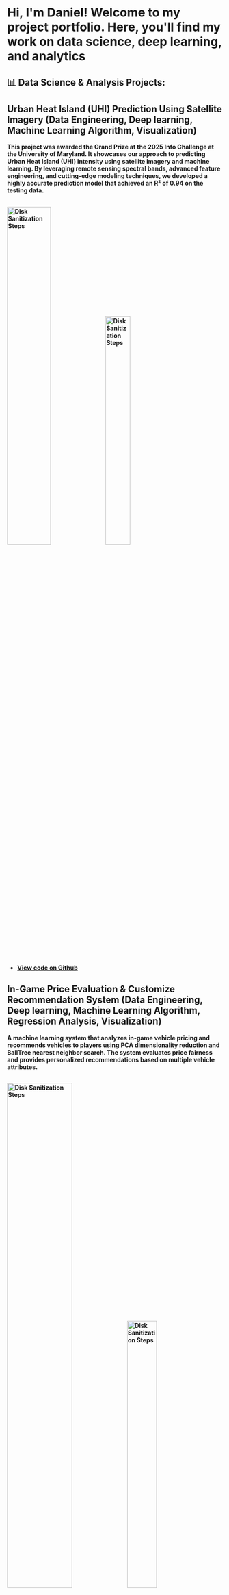 <h1> Hi, I'm Daniel! Welcome to my project portfolio. Here, you'll find my work on data science, deep learning, and analytics

<h2>📊 Data Science & Analysis Projects:</h2>

<h2> Urban Heat Island (UHI) Prediction Using Satellite Imagery (Data Engineering, Deep learning, Machine Learning Algorithm, Visualization) </h2>
<b> This project was awarded the Grand Prize at the 2025 Info Challenge at the University of Maryland.
It showcases our approach to predicting Urban Heat Island (UHI) intensity using satellite imagery and machine learning. By leveraging remote sensing spectral bands, advanced feature engineering, and cutting-edge modeling techniques, we developed a highly accurate prediction model that achieved an R² of 0.94 on the testing data. </b>
<h2></h2>

  <b> <img src="https://imgur.com/tFdCIWU.png" height="45%" width="45%" alt="Disk Sanitization Steps"/> <img src="https://imgur.com/Dj7Itt5.png" height="37%" width="34%" alt="Disk Sanitization Steps"/> </b>
  - <b> [View code on Github](https://github.com/Danny410878010/Urban_Heat_Island_Prediction_Using_Satellite_Imagery) </b>
<h2></h2>

<h2> In-Game Price Evaluation & Customize Recommendation System (Data Engineering, Deep learning, Machine Learning Algorithm, Regression Analysis, Visualization) </h2>
<b> A machine learning system that analyzes in-game vehicle pricing and recommends vehicles to players using PCA dimensionality reduction and BallTree nearest neighbor search. The system evaluates price fairness and provides personalized recommendations based on multiple vehicle attributes. </b>
<h2></h2>

  <b> <img src="https://i.imgur.com/VflJhOa.png" height="55%" width="55%" alt="Disk Sanitization Steps"/> <img src="https://i.imgur.com/i4GkTO1.png" height="40%" width="37%" alt="Disk Sanitization Steps"/> </b>
  - <b> [View code on Github](https://github.com/Danny410878010/In-Game-Item-Price-Setting-model-Simple-Customize-Recommendation-System) </b>
<h2></h2>

<h2> 2024 Game Industry Insight and Trend Analysis (Regression Analysis, Visualization, Strategy making) </h2>
<b> A comprehensive data analysis of video game sales patterns, examining the relationships between pricing, genres, playtime, and review scores to identify key success factors in the gaming market. The project uses statistical analysis to uncover market insights and provide strategic recommendations for game developers. </b>
<h2></h2>

  <b> <img src="https://i.imgur.com/YarMd9S.png" height="70%" width="90%" alt="Disk Sanitization Steps"/> </b>
  - <b> [View code on Github](https://github.com/Danny410878010/Trend-Analysis-of-Game-Industry2024) <b>
<h2></h2>

<h2> Review Sentimental Analysis(NLTK, WordCloud library) </h2>
<b> A data-driven analysis of player behavior patterns and sentiment, examining seasonal trends, player demographics, and key factors affecting user satisfaction through review analysis and playtime data. </b>
<h2></h2>

  <b> <img src="https://i.imgur.com/mjjxSmx.png" height="50%" width="50%" alt="Disk Sanitization Steps"/> </b>
  - <b> [View code on Github](https://github.com/Danny410878010/Review-Sentimental-Analysis) <b>
<h2></h2>
    
<h2> Key Factors Impacting Car Battery Consumption(Data Pipeline, Machine Learning Algorithm, Regression Analysis, Visualization) </h2>
<b> A comprehensive analysis of the relationship between Tech Stock price volatility and news sentiment indicators, combining traditional time series models with sentiment analysis for improved stock price prediction. </b>
<h2></h2>

  <b> <img src="https://i.imgur.com/CvMQDpq.png" height="50%" width="50%" alt="Disk Sanitization Steps"/> </b>
  - <b> [View code on Github](https://github.com/Danny410878010/Key-Factors-Impacting-Car-Battery-Consumption-) <b>
<h2></h2>
    
<h2> Predicting Models with US Technology Stock Volatility and News Sentiment Indicators (Time series, Machine Learning) </h2>
<b> A machine learning system that analyzes in-game vehicle pricing and recommends vehicles to players using PCA dimensionality reduction and BallTree nearest neighbor search. The system evaluates price fairness and provides personalized recommendations based on multiple vehicle attributes. </b>
<h2></h2>

  <b> <img src="https://i.imgur.com/wTzMC01.png" height="50%" width="50%" alt="Disk Sanitization Steps"/> </b>
  - <b> [View code on Github](https://github.com/Danny410878010/Correlation-Analysis-of-U.S.-Technology-Stock-Volatility-and-News-Sentiment-Index) <b>
<h2></h2>
  
<h2> Liquor Sales perdiction by Images' Feature (Deep learning, Machine Learning Algorithm) </h2>
<b> A computer vision-based system that analyzes liquor product images to forecast sales by extracting key visual features and combining them with historical sales data using machine learning models. </b>
<h2></h2>

  <b> <img src="https://i.imgur.com/NReULIy.png" height="50%" width="80%" alt="Disk Sanitization Steps"/> </b>
  - <b> [View code on Github](https://github.com/Danny410878010/Relationship-Between-Sales-of-Liquors-and-its-Image/tree/main) <b>
<h2></h2>
  
<h2> 📞 Connect with me:</h2>

[<img align="left" alt="JoshMadakor | LinkedIn" width="22px" src="https://cdn.jsdelivr.net/npm/simple-icons@v3/icons/linkedin.svg" />][linkedin]
[<img align="left" alt="JoshMadakor | Instagram" width="22px" src="https://cdn.jsdelivr.net/npm/simple-icons@v3/icons/instagram.svg" />][instagram]

[instagram]: https://www.instagram.com/yongi82637/
[linkedin]: https://www.linkedin.com/in/daniel-i-lin/

